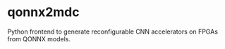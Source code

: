 # qonnx2mdc
Python frontend to generate reconfigurable CNN accelerators on FPGAs from QONNX models.
